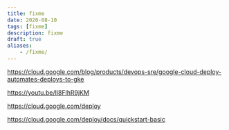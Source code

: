 ```yaml
---
title: fixme
date: 2020-08-10
tags: [fixme]
description: fixme
draft: true
aliases:
    - /fixme/
---
```


https://cloud.google.com/blog/products/devops-sre/google-cloud-deploy-automates-deploys-to-gke

https://youtu.be/Il8FlhR9jKM

https://cloud.google.com/deploy

https://cloud.google.com/deploy/docs/quickstart-basic